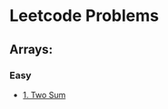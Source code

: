 # Leetcode Problems

## Arrays:

### Easy

- [1. Two Sum](src\problems\easy\arrays\two-sum\twoSum.ts)
